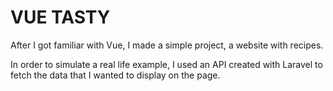 # VUE TASTY

After I got familiar with Vue, I made a simple project, a website with recipes.

In order to simulate a real life example, I used an API created with Laravel to fetch the data that I wanted to display on the page.

